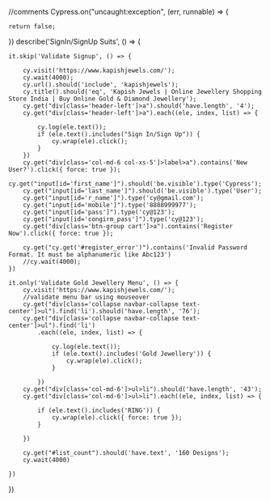 //comments
Cypress.on("uncaught:exception", (err, runnable) => {

    return false;
})
describe('SignIn/SignUp Suits', () => {

    it.skip('Validate Signup', () => {

        cy.visit('https://www.kapishjewels.com/');
        cy.wait(4000);
        cy.url().should('include', 'kapishjewels');
        cy.title().should('eq', 'Kapish Jewels | Online Jewellery Shopping Store India | Buy Online Gold & Diamond Jewellery');
        cy.get("div[class='header-left']>a").should('have.length', '4');
        cy.get("div[class='header-left']>a").each((ele, index, list) => {

            cy.log(ele.text());
            if (ele.text().includes("Sign In/Sign Up")) {
                cy.wrap(ele).click();
            }
        })
        cy.get("div[class='col-md-6 col-xs-5']>label>a").contains('New User?').click({ force: true });
        cy.get("input[id='first_name']").should('be.visible').type('Cypress');
        cy.get("input[id='last_name']").should('be.visible').type('User');
        cy.get("input[id='r_name']").type('cy@gmail.com');
        cy.get("input[id='mobile']").type('8888999977');
        cy.get("input[id='pass']").type('cy@123');
        cy.get("input[id='congirm_pass']").type('cy@123');
        cy.get("div[class='btn-group cart']>a").contains('Register Now').click({ force: true });

        cy.get("cy.get('#register_error')").contains('Invalid Password Format. It must be alphanumeric like Abc123')
        //cy.wait(4000);
    })

    it.only('Validate Gold Jewellery Menu', () => {
        cy.visit('https://www.kapishjewels.com/');
        //validate menu bar using mouseover
        cy.get("div[class='collapse navbar-collapse text-center']>ul").find('li').should('have.length', '76');
        cy.get("div[class='collapse navbar-collapse text-center']>ul").find('li')
            .each((ele, index, list) => {

                cy.log(ele.text());
                if (ele.text().includes('Gold Jewellery')) {
                    cy.wrap(ele).click();
                }

            })
        cy.get("div[class='col-md-6']>ul>li").should('have.length', '43');
        cy.get("div[class='col-md-6']>ul>li").each((ele, index, list) => {

            if (ele.text().includes('RING')) {
                cy.wrap(ele).click({ force: true });
            }

        })

        cy.get("#list_count").should('have.text', '160 Designs');
        cy.wait(4000)

    })

})
